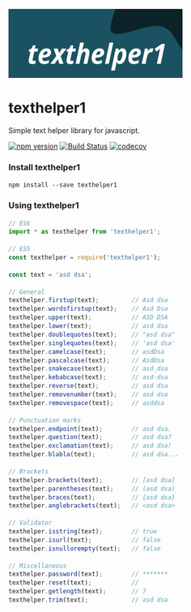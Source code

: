 [![texthelper1](https://raw.githubusercontent.com/korpozim/texthelper1/master/logo.png)](https://github.com/korpozim/texthelper1)

# texthelper1

Simple text helper library for javascript.

[![npm version](https://badge.fury.io/js/texthelper1.svg)](https://www.npmjs.com/package/texthelper1)
[![Build Status](https://travis-ci.com/korpozim/texthelper1.svg?branch=master)](https://travis-ci.com/korpozim/texthelper1)
[![codecov](https://codecov.io/gh/korpozim/texthelper1/branch/master/graph/badge.svg)](https://codecov.io/gh/korpozim/texthelper1)

### Install texthelper1

```
npm install --save texthelper1
```

### Using texthelper1

```javascript
// ES6
import * as texthelper from 'texthelper1';

// ES5
const texthelper = require('texthelper1');

const text = 'asd dsa';

// General
texthelper.firstup(text);         // Asd dsa
texthelper.wordsfirstup(text);    // Asd Dsa
texthelper.upper(text);           // ASD DSA
texthelper.lower(text);           // asd dsa
texthelper.doublequotes(text);    // "asd dsa"
texthelper.singlequotes(text);    // 'asd dsa'
texthelper.camelcase(text);       // asdDsa
texthelper.pascalcase(text);      // AsdDsa
texthelper.snakecase(text);       // asd_dsa
texthelper.kebabcase(text);       // asd-dsa
texthelper.reverse(text);         // asd dsa
texthelper.removenumber(text);    // asd dsa
texthelper.removespace(text);     // asddsa

// Punctuation marks
texthelper.endpoint(text);        // asd dsa.
texthelper.question(text);        // asd dsa?
texthelper.exclamation(text);     // asd dsa!
texthelper.blabla(text);          // asd dsa...

// Brackets
texthelper.brackets(text);        // [asd dsa]
texthelper.parentheses(text);     // (asd dsa)
texthelper.braces(text);          // {asd dsa}
texthelper.anglebrackets(text);   // <asd dsa>

// Validator
texthelper.isstring(text);        // true
texthelper.isurl(text);           // false
texthelper.isnullorempty(text);   // false

// Miscellaneous
texthelper.password(text);        // *******
texthelper.reset(text);           // 
texthelper.getlength(text);       // 7
texthelper.trim(text);            // asd dsa
```
